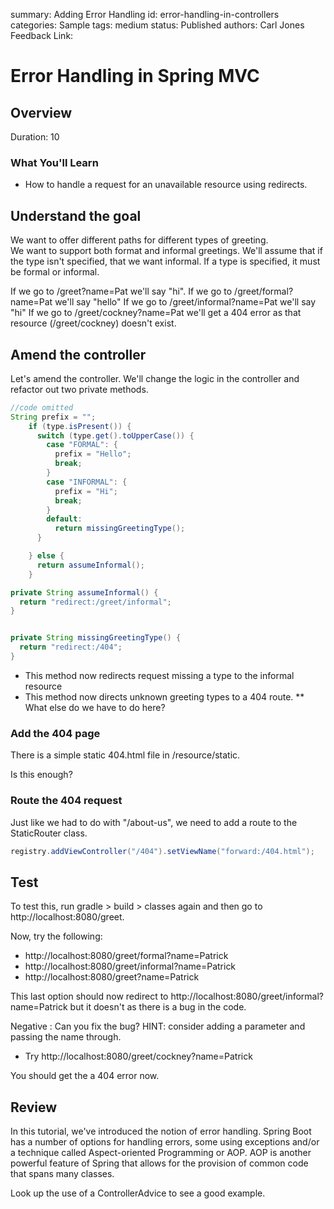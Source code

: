 summary: Adding Error Handling
id: error-handling-in-controllers
categories: Sample
tags: medium
status: Published
authors: Carl Jones
Feedback Link:

# Error Handling in Spring MVC
<!-- ------------------------ -->
## Overview
Duration: 10

### What You'll Learn
- How to handle a request for an unavailable resource using redirects.

<!-- ------------------------ -->

## Understand the goal

We want to offer different paths for different types of greeting.  
We want to support both format and informal greetings.
We'll assume that if the type isn't specified, that we want informal.
If a type is specified, it must be formal or informal.

If we go to /greet?name=Pat we'll say "hi".
If we go to /greet/formal?name=Pat we'll say "hello"
If we go to /greet/informal?name=Pat we'll say "hi"
If we go to /greet/cockney?name=Pat we'll get a 404 error as that resource (/greet/cockney) doesn't exist.

## Amend the controller
Let's amend the controller.  We'll change the logic in the controller and refactor out two private methods.

```Java
//code omitted
String prefix = "";
    if (type.isPresent()) {
      switch (type.get().toUpperCase()) {
        case "FORMAL": {
          prefix = "Hello";
          break;
        }
        case "INFORMAL": {
          prefix = "Hi";
          break;
        }
        default:
          return missingGreetingType();
      }

    } else {
      return assumeInformal();
    }
```

```Java
private String assumeInformal() {
  return "redirect:/greet/informal";
}


private String missingGreetingType() {
  return "redirect:/404";
}
```


* This method now redirects request missing a type to the informal resource
* This method now directs unknown greeting types to a 404 route.
** What else do we have to do here?

### Add the 404 page

There is a simple static 404.html file in /resource/static.

Is this enough?

### Route the 404 request

Just like we had to do with "/about-us", we need to add a route to the StaticRouter class.

```Java
registry.addViewController("/404").setViewName("forward:/404.html");
```

## Test

To test this, run gradle > build > classes again and then go to http://localhost:8080/greet.

Now, try the following:
* http://localhost:8080/greet/formal?name=Patrick
* http://localhost:8080/greet/informal?name=Patrick
* http://localhost:8080/greet?name=Patrick

This last option should now redirect to http://localhost:8080/greet/informal?name=Patrick but it doesn't as there is a bug in the code.

Negative
: Can you fix the bug?  HINT: consider adding a parameter and passing the name through.

* Try http://localhost:8080/greet/cockney?name=Patrick

You should get the a 404 error now.

## Review

In this tutorial, we've introduced the notion of error handling.
Spring Boot has a number of options for handling errors, some using exceptions and/or
a technique called Aspect-oriented Programming or AOP.  AOP is another powerful feature
of Spring that allows for the provision of common code that spans many classes.

Look up the use of a ControllerAdvice to see a good example.

